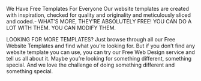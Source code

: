 We Have Free Templates For Everyone
Our website templates are created with inspiration, checked for quality and originality and meticulously sliced and coded.-
WHAT’S MORE, THEY’RE ABSOLUTELY FREE! 
YOU CAN DO A LOT WITH THEM. YOU CAN MODIFY THEM.

LOOKING FOR MORE TEMPLATES?
Just browse through all our Free Website Templates and find what you’re looking for. But if you don’t find any website template you can use, you can try our Free Web Design service and tell us all about it. Maybe you’re looking for something different, something special. And we love the challenge of doing something different and something special.